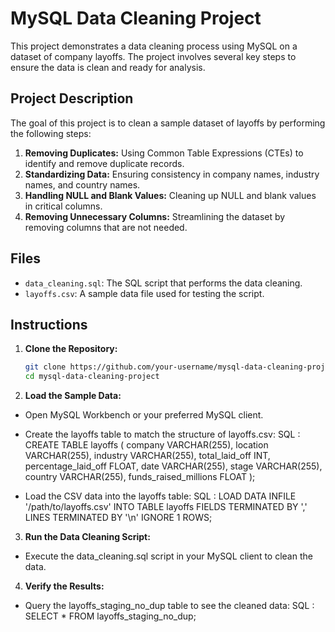 # MySQL Data Cleaning Project

This project demonstrates a data cleaning process using MySQL on a dataset of company layoffs. The project involves several key steps to ensure the data is clean and ready for analysis.

## Project Description

The goal of this project is to clean a sample dataset of layoffs by performing the following steps:

1. **Removing Duplicates:** Using Common Table Expressions (CTEs) to identify and remove duplicate records.
2. **Standardizing Data:** Ensuring consistency in company names, industry names, and country names.
3. **Handling NULL and Blank Values:** Cleaning up NULL and blank values in critical columns.
4. **Removing Unnecessary Columns:** Streamlining the dataset by removing columns that are not needed.

## Files

- `data_cleaning.sql`: The SQL script that performs the data cleaning.
- `layoffs.csv`: A sample data file used for testing the script.

## Instructions

1. **Clone the Repository:**
   ```bash
   git clone https://github.com/your-username/mysql-data-cleaning-project.git
   cd mysql-data-cleaning-project

2. **Load the Sample Data:**

- Open MySQL Workbench or your preferred MySQL client.
- Create the layoffs table to match the structure of layoffs.csv:
SQL : 
CREATE TABLE layoffs (
    company VARCHAR(255),
    location VARCHAR(255),
    industry VARCHAR(255),
    total_laid_off INT,
    percentage_laid_off FLOAT,
    date VARCHAR(255),
    stage VARCHAR(255),
    country VARCHAR(255),
    funds_raised_millions FLOAT
);

- Load the CSV data into the layoffs table:
SQL : 
LOAD DATA INFILE '/path/to/layoffs.csv'
INTO TABLE layoffs
FIELDS TERMINATED BY ','
LINES TERMINATED BY '\n'
IGNORE 1 ROWS;

3. **Run the Data Cleaning Script:**

- Execute the data_cleaning.sql script in your MySQL client to clean the data.

4. **Verify the Results:**

- Query the layoffs_staging_no_dup table to see the cleaned data:
SQL :
SELECT * FROM layoffs_staging_no_dup;




